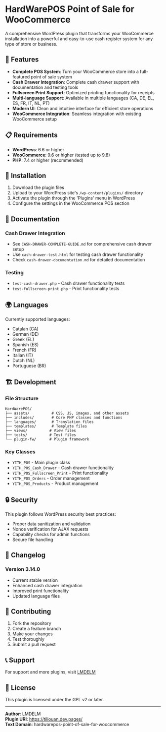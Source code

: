 # HardWarePOS Point of Sale for WooCommerce

A comprehensive WordPress plugin that transforms your WooCommerce installation into a powerful and easy-to-use cash register system for any type of store or business.

## 🚀 Features

- **Complete POS System**: Turn your WooCommerce store into a full-featured point of sale system
- **Cash Drawer Integration**: Complete cash drawer support with documentation and testing tools
- **Fullscreen Print Support**: Optimized printing functionality for receipts
- **Multi-language Support**: Available in multiple languages (CA, DE, EL, ES, FR, IT, NL, PT)
- **Modern UI**: Clean and intuitive interface for efficient store operations
- **WooCommerce Integration**: Seamless integration with existing WooCommerce setup

## 📋 Requirements

- **WordPress**: 6.6 or higher
- **WooCommerce**: 9.6 or higher (tested up to 9.8)
- **PHP**: 7.4 or higher (recommended)

## 🔧 Installation

1. Download the plugin files
2. Upload to your WordPress site's `/wp-content/plugins/` directory
3. Activate the plugin through the 'Plugins' menu in WordPress
4. Configure the settings in the WooCommerce POS section

## 📖 Documentation

### Cash Drawer Integration
- See `CASH-DRAWER-COMPLETE-GUIDE.md` for comprehensive cash drawer setup
- Use `cash-drawer-test.html` for testing cash drawer functionality
- Check `cash-drawer-documentation.md` for detailed documentation

### Testing
- `test-cash-drawer.php` - Cash drawer functionality tests
- `test-fullscreen-print.php` - Print functionality tests

## 🌍 Languages

Currently supported languages:
- Catalan (CA)
- German (DE)
- Greek (EL)
- Spanish (ES)
- French (FR)
- Italian (IT)
- Dutch (NL)
- Portuguese (BR)

## 🏗️ Development

### File Structure
```
HardWarePOS/
├── assets/          # CSS, JS, images, and other assets
├── includes/        # Core PHP classes and functions
├── languages/       # Translation files
├── templates/       # Template files
├── views/          # View files
├── tests/          # Test files
└── plugin-fw/      # Plugin framework
```

### Key Classes
- `YITH_POS` - Main plugin class
- `YITH_POS_Cash_Drawer` - Cash drawer functionality
- `YITH_POS_Fullscreen_Print` - Print functionality
- `YITH_POS_Orders` - Order management
- `YITH_POS_Products` - Product management

## 🔒 Security

This plugin follows WordPress security best practices:
- Proper data sanitization and validation
- Nonce verification for AJAX requests
- Capability checks for admin functions
- Secure file handling

## 📝 Changelog

### Version 3.14.0
- Current stable version
- Enhanced cash drawer integration
- Improved print functionality
- Updated language files

## 👥 Contributing

1. Fork the repository
2. Create a feature branch
3. Make your changes
4. Test thoroughly
5. Submit a pull request

## 📞 Support

For support and more plugins, visit [LMDELM](https://tiliouan.dev.pages/)

## 📄 License

This plugin is licensed under the GPL v2 or later.

---

**Author**: LMDELM  
**Plugin URI**: https://tiliouan.dev.pages/  
**Text Domain**: hardwarepos-point-of-sale-for-woocommerce
